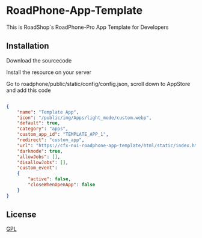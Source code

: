 # RoadPhone-App-Template

This is RoadShop´s RoadPhone-Pro App Template for Developers

## Installation

Download the sourcecode

Install the resource on your server
 
Go to roadphone/public/static/config/config.json, scroll down to AppStore and add this code

```json

{
    "name": "Template App",
    "icon": "/public/img/Apps/light_mode/custom.webp",
    "default": true,
    "category": "apps",
    "custom_app_id": "TEMPLATE_APP_1",
    "redirect": "custom_app",
    "url": "https://cfx-nui-roadphone-app-template/html/static/index.html",
    "darkmode": true,
    "allowJobs": [],
    "disallowJobs": [],
    "custom_event":
    {
        "active": false,
        "closeWhenOpenApp": false
    }
}

```

## License

[GPL](https://choosealicense.com/licenses/gpl-3.0/)
